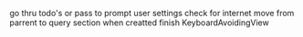 go thru todo's or
pass to prompt user settings
check for internet move from parrent to query section when creatted
finish KeyboardAvoidingView